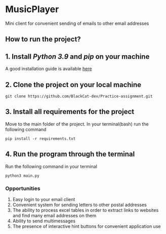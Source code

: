 # MusicPlayer
Mini client for convenient sending of emails to other email addresses

## How to run the project?

## 1. Install *Python 3.9* and *pip* on your machine
A good installation guide is available [here](https://phoenixnap.com/kb/how-to-install-python-3-windows)
## 2. Clone the project on your local machine
```
git clone https://github.com/BlackCat-dev/Practice-assignment.git
```
## 3. Install all requirements for the project
Move to the main folder of the project.
In your terminal(bash) run the following command
```
pip install -r requirements.txt
```
## 4. Run the program through the terminal
Run the following command in your terminal
```
python3 main.py
```
### Opportunities
1. Easy login to your email client
2. Convenient system for sending letters to other postal addresses
3. The ability to process excel tables in order to extract links to websites and find many email addresses on them
4. Ability to send multimessages
5. The presence of interactive hint buttons for convenient application use
